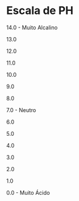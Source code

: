 <!DOCTYPE html>
<html lang="pt-br">
<head>
    <meta charset="UTF-8">
    <meta name="viewport" content="width=device-width, initial-scale=1.0">
    <link rel="stylesheet" href="style.css">
    <title>Document</title>
</head>
    <style></style>
    <body>
     <h1>Escala de PH</h1>
        <p class="Catorze">14.0 - Muito Alcalino</p>
        <p class="Treze">13.0</p>
        <p class="Doze">12.0</p>
        <p class="Onze">11.0</p>
        <p class="Dez">10.0</p>
        <p class="Nove">9.0</p>
        <p class="Oito">8.0</p>
        <p class="Sete">7.0 - Neutro</p>
        <p class="Seis">6.0</p>
        <p class="Cinco">5.0</p>
        <p class="Quatro">4.0</p>
        <p class="Três">3.0</p>
        <p class="Dois">2.0</p>
        <p class="Um">1.0</p>
        <p class="Zero">0.0 - Muito Ácido</p>
    </body>
</html>
